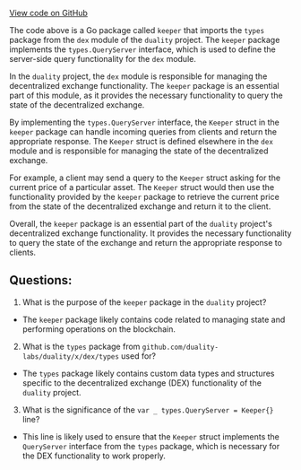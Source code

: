 [View code on GitHub](https://github.com/duality-labs/duality/dex/keeper/grpc_query.go)

The code above is a Go package called `keeper` that imports the `types` package from the `dex` module of the `duality` project. The `keeper` package implements the `types.QueryServer` interface, which is used to define the server-side query functionality for the `dex` module.

In the `duality` project, the `dex` module is responsible for managing the decentralized exchange functionality. The `keeper` package is an essential part of this module, as it provides the necessary functionality to query the state of the decentralized exchange.

By implementing the `types.QueryServer` interface, the `Keeper` struct in the `keeper` package can handle incoming queries from clients and return the appropriate response. The `Keeper` struct is defined elsewhere in the `dex` module and is responsible for managing the state of the decentralized exchange.

For example, a client may send a query to the `Keeper` struct asking for the current price of a particular asset. The `Keeper` struct would then use the functionality provided by the `keeper` package to retrieve the current price from the state of the decentralized exchange and return it to the client.

Overall, the `keeper` package is an essential part of the `duality` project's decentralized exchange functionality. It provides the necessary functionality to query the state of the exchange and return the appropriate response to clients.
## Questions: 
 1. What is the purpose of the `keeper` package in the `duality` project?
- The `keeper` package likely contains code related to managing state and performing operations on the blockchain.

2. What is the `types` package from `github.com/duality-labs/duality/x/dex/types` used for?
- The `types` package likely contains custom data types and structures specific to the decentralized exchange (DEX) functionality of the `duality` project.

3. What is the significance of the `var _ types.QueryServer = Keeper{}` line?
- This line is likely used to ensure that the `Keeper` struct implements the `QueryServer` interface from the `types` package, which is necessary for the DEX functionality to work properly.